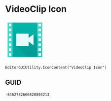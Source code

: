 # VideoClip Icon
![](/img/VideoClip%20Icon.png)

``` CSharp
EditorGUIUtility.IconContent("VideoClip Icon")
```
## GUID
```
-8462782666828804213
```

